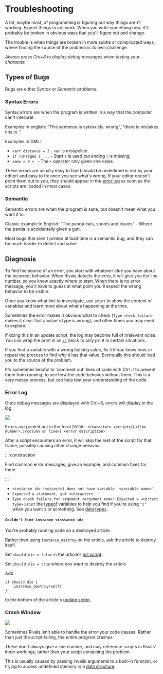 # Troubleshooting

A lot, maybe most, of programming is figuring out why things aren't working. Expect things to not work. When you write
something new, it'll probably be broken in obvious ways that you'll figure out and change.

The trouble is when things are broken in more subtle or complicated ways, where finding the source of the problem is its
own challenge.

*Always press Ctrl+8 to display debug messages when testing your character.*

## Types of Bugs

Bugs are either *Syntax* or *Semantic* problems.

### Syntax Errors

Syntax errors are when the program is written in a way that the computer can't interpret.

Examples in english: "This sentence is sytanxicly. wrong", "there is mistakes tihs in ."

Examples in GML:

- `varr distance = 3` - `var` is misspelled.
- `if (charged { ...` - Start `(` is used but ending `)` is missing.
- `ammo = 3 + ` - The `+` operator only given one value.

These errors are usually easy to find (should be underlined in red by your editor) and easy to fix once you see what's
wrong. If your editor doesn't point them out to you, they should appear in the [error log](#error-log) as soon as the
scripts are loaded in most cases.

### Semantic

Semantic errors are when the program is sane, but doesn't mean what you want it to.

Classic example in English: "The panda eats, shoots and leaves" - Where the panda is accidentally given a gun.

Most bugs that aren't printed at load time is a semantic bug, and they can be much harder to detect and solve.

## Diagnosis

To find the source of an error, you start with whatever clue you have about the incorrect behavior. When Rivals detects
the error, it will give you the line number, so you know exactly where to start. When there is no error message, you'll
have to guess at what point you'll expect the wrong behavior to be visible.

Once you know what line to investigate, use `print` to show the content of variables and learn more about what's
happening at the time.

Sometimes the error makes it obvious what to check (`Type check failure` makes it clear that a value's type is wrong),
and other times you may need to explore.

If doing this in an update script, the log may become full of irrelevant noise. You can wrap the print in
an [`if`](language/control_flow.md#if) block to only print in certain situations.

If you find a variable with a wrong looking value, fix it if you know how, or repeat the process to find *why* it has
that value. Eventually this should lead you to the source of the problem.

It's sometimes helpful to 'comment out' lines of code with Ctrl+/ to prevent them from running, to see how the code
behaves without them. This is a very messy process, but can help test your understanding of the code.

### Error Log

Once debug messages are displayed with Ctrl+8, errors will display in the log.

![](https://media.discordapp.net/attachments/659932047741157406/808387005007659125/unknown.png)

Errors are printed out in the form `ERROR! <character> <script>[L<line number>,c<column on line>] <error description>`

After a script encounters an error, it will skip the rest of the script for that frame, possibly causing other strange
behavior.

::: construction

Find common error messages, give an example, and common fixes for them.

:::

- `<instance id> (<object>) does not have variable '<variable name>'`
- `Expected a statement, got <character>`
- `Type check failure for argument <argument num>: Expected a <correct type>`
  `print`
  the [typeof](https://docs.yoyogames.com/source/dadiospice/002_reference/001_gml%20language%20overview/typeof.html)
  variables to help you find if you're using `"3"` when you want `3` or something.
  See [data types](language/data_types.md).

#### `Couldn't find instance <instance id>`

You're probably running code on a destroyed article.

Rather than using `instance_destroy` on the article, ask the article to destroy itself.

Set `should_die = false` in the article's [init script](scripts/article_scripts.md#init).

Set `should_die = true` where you want to destroy the article

Add

```gml
if should_die {
    instance_destroy(self)
}

```

to the bottom of the article's [update script](scripts/article_scripts.md#update).

### Crash Window

![](https://media.discordapp.net/attachments/630151697162960916/815258404057907210/unknown.png?width=653&height=609)

Sometimes Rivals isn't able to handle the error your code causes. Rather than just the script failing, the entire
program crashes.

These don't always give a line number, and may reference scripts in Rivals' inner workings, rather than your script
containing the problem.

This is usually caused by passing invalid arguments to a built-in function, or trying to access undefined memory in
a [data structure](language/data_structures.md).
